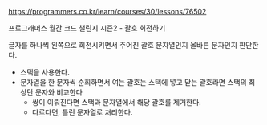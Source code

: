 https://programmers.co.kr/learn/courses/30/lessons/76502

프로그래머스 월간 코드 챌린지 시즌2 - 괄호 회전하기

글자를 하나씩 왼쪽으로 회전시키면서 주어진 괄호 문자열인지 올바른 문자인지 판단한다.

* 스택을 사용한다.
* 문자열을 한 문자씩 순회하면서 여는 괄호는 스택에 넣고 닫는 괄호라면 스택의 최상단 문자와 비교한다
    * 쌍이 이뤄진다면 스택과 문자열에서 해당 괄호를 제거한다.
    * 다르다면, 틀린 문자열로 처리한다.
  